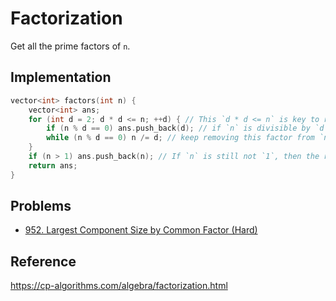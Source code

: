 # Factorization

Get all the prime factors of `n`.

## Implementation

```cpp
vector<int> factors(int n) {
    vector<int> ans;
    for (int d = 2; d * d <= n; ++d) { // This `d * d <= n` is key to reduce time complexity.
        if (n % d == 0) ans.push_back(d); // if `n` is divisible by `d`, add `d` as a factor
        while (n % d == 0) n /= d; // keep removing this factor from `n` until `n` is no longer divisible by `d`
    }
    if (n > 1) ans.push_back(n); // If `n` is still not `1`, then the remaining `n` is a prime factor.
    return ans;
}
```

## Problems

* [952. Largest Component Size by Common Factor (Hard)](https://leetcode.com/problems/largest-component-size-by-common-factor/)

## Reference

https://cp-algorithms.com/algebra/factorization.html